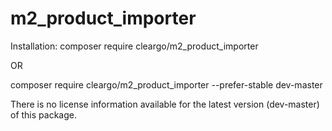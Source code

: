 # m2_product_importer
Installation:
composer require cleargo/m2_product_importer

OR

composer require cleargo/m2_product_importer --prefer-stable dev-master

There is no license information available for the latest version (dev-master) of this package.
